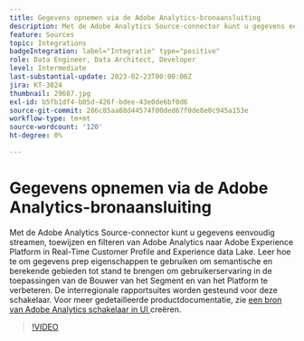 ```yaml
---
title: Gegevens opnemen via de Adobe Analytics-bronaansluiting
description: Met de Adobe Analytics Source-connector kunt u gegevens eenvoudig streamen, toewijzen en filteren van Adobe Analytics naar Adobe Experience Platform in Real-Time Customer Profile and Experience data Lake.
feature: Sources
topic: Integrations
badgeIntegration: label="Integratie" type="positive"
role: Data Engineer, Data Architect, Developer
level: Intermediate
last-substantial-update: 2023-02-23T00:00:00Z
jira: KT-3824
thumbnail: 29687.jpg
exl-id: b5fb1df4-b05d-426f-bdee-43e0de6bf0d6
source-git-commit: 286c85aa88d44574f00ded67f0de8e0c945a153e
workflow-type: tm+mt
source-wordcount: '120'
ht-degree: 0%

---
```


# Gegevens opnemen via de Adobe Analytics-bronaansluiting

Met de Adobe Analytics Source-connector kunt u gegevens eenvoudig streamen, toewijzen en filteren van Adobe Analytics naar Adobe Experience Platform in Real-Time Customer Profile and Experience data Lake. Leer hoe te om gegevens prep eigenschappen te gebruiken om semantische en berekende gebieden tot stand te brengen om gebruikerservaring in de toepassingen van de Bouwer van het Segment en van het Platform te verbeteren. De interregionale rapportsuites worden gesteund voor deze schakelaar. Voor meer gedetailleerde productdocumentatie, zie [ een bron van Adobe Analytics schakelaar in UI ](https://experienceleague.adobe.com/docs/experience-platform/sources/ui-tutorials/create/adobe-applications/analytics.html) creëren.

>[!VIDEO](https://video.tv.adobe.com/v/29687?learn=on&enablevpops)

